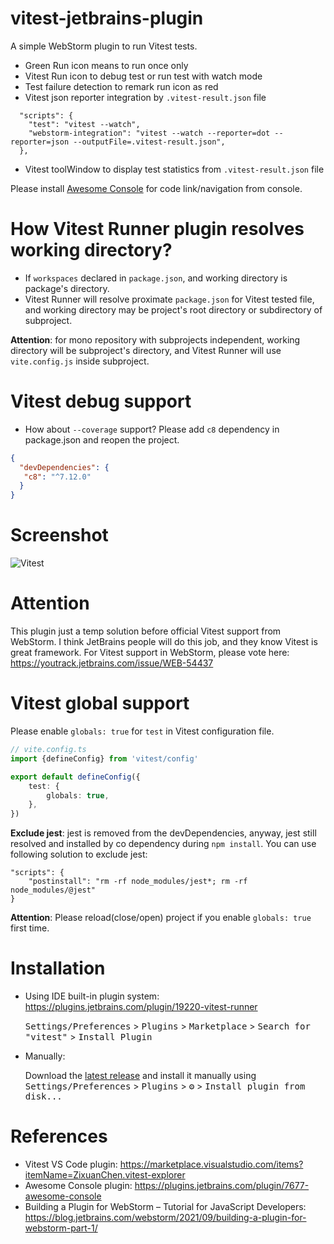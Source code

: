 # vitest-jetbrains-plugin

<!-- Plugin description -->
A simple WebStorm plugin to run Vitest tests.

* Green Run icon means to run once only
* Vitest Run icon to debug test or run test with watch mode
* Test failure detection to remark run icon as red
* Vitest json reporter integration by `.vitest-result.json` file

```
  "scripts": {
    "test": "vitest --watch",
    "webstorm-integration": "vitest --watch --reporter=dot --reporter=json --outputFile=.vitest-result.json",
  },
```

* Vitest toolWindow to display test statistics from `.vitest-result.json` file

Please install [Awesome Console](https://plugins.jetbrains.com/plugin/7677-awesome-console) for code link/navigation from console.

<!-- Plugin description end -->

# How Vitest Runner plugin resolves working directory?
          
* If `workspaces` declared in `package.json`, and working directory is package's directory.
* Vitest Runner will resolve proximate `package.json` for Vitest tested file, and working directory may be project's root directory or subdirectory of subproject.
                
**Attention**: for mono repository with subprojects independent, working directory will be subproject's directory, 
and Vitest Runner will use `vite.config.js` inside subproject. 

# Vitest debug support

* How about `--coverage` support? Please add `c8` dependency in package.json and reopen the project.

```json
{
  "devDependencies": {
   "c8": "^7.12.0"
  }
}
```

# Screenshot

![Vitest](screenshot.png)

# Attention

This plugin just a temp solution before official Vitest support from WebStorm.
I think JetBrains people will do this job, and they know Vitest is great framework.
For Vitest support in WebStorm, please vote here: https://youtrack.jetbrains.com/issue/WEB-54437

# Vitest global support

Please enable `globals: true` for `test` in Vitest configuration file.

```typescript
// vite.config.ts
import {defineConfig} from 'vitest/config'

export default defineConfig({
    test: {
        globals: true,
    },
})
```
          
**Exclude jest**: jest is removed from the devDependencies, anyway, jest still resolved and installed by co dependency during `npm install`. 
You can use following solution to exclude jest: 

```
"scripts": {
    "postinstall": "rm -rf node_modules/jest*; rm -rf node_modules/@jest"
}
```

**Attention**: Please reload(close/open) project if you enable `globals: true` first time.

# Installation

- Using IDE built-in plugin system: https://plugins.jetbrains.com/plugin/19220-vitest-runner

  <kbd>Settings/Preferences</kbd> > <kbd>Plugins</kbd> > <kbd>Marketplace</kbd> > <kbd>Search for "vitest"</kbd> >
  <kbd>Install Plugin</kbd>

- Manually:

  Download the [latest release](https://github.com/linux-china/vitest-jetbrains-plugin/releases/latest) and install it manually using
  <kbd>Settings/Preferences</kbd> > <kbd>Plugins</kbd> > <kbd>⚙️</kbd> > <kbd>Install plugin from disk...</kbd>

# References

* Vitest VS Code plugin: https://marketplace.visualstudio.com/items?itemName=ZixuanChen.vitest-explorer
* Awesome Console plugin: https://plugins.jetbrains.com/plugin/7677-awesome-console
* Building a Plugin for WebStorm – Tutorial for JavaScript Developers: https://blog.jetbrains.com/webstorm/2021/09/building-a-plugin-for-webstorm-part-1/